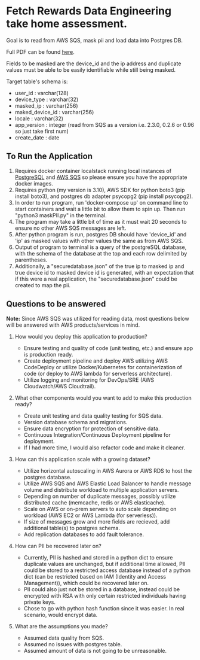 # Fetch Rewards Data Engineering take home assessment.

Goal is to read from AWS SQS, mask pii and load data into Postgres DB.

Full PDF can be found [here](https://fetch-hiring.s3.amazonaws.com/data-engineer/pii-masking.pdf).

Fields to be masked are the device_id and the ip address and duplicate values must be able to be easily identifiable while still being masked.

Target table's schema is:
* user_id : varchar(128)
* device_type : varchar(32)
* masked_ip : varchar(256)
* maked_device_id : varchar(256)
* locale : varchar(32)
* app_version : integer (read from SQS as a version i.e. 2.3.0, 0.2.6 or 0.96 so just take first num)  
* create_date : date
    
## **To Run the Application**
1. Requires docker container localstack running local instances of [PostgreSQL](https://hub.docker.com/r/fetchdocker/data-takehome-postgres?) and [AWS SQS](https://hub.docker.com/r/fetchdocker/data-takehome-localstack?) so please ensure you have the appropriate docker images.
2. Requires python (my version is 3.10), AWS SDK for python boto3 (pip install boto3), and postgres db adapter psycopg2 (pip install psycopg2).
3. In order to run program, run 'docker-compose up' on command line to start containers and wait a little bit to allow them to spin up. Then run "python3 maskPII.py" in the terminal.
4. The program may take a little bit of time as it must wait 20 seconds to ensure no other AWS SQS messages are left.
5. After python program is run, postgres DB should have 'device_id' and 'ip' as masked values with other values the same as from AWS SQS.
6. Output of program to terminal is a query of the postgreSQL database, with the schema of the database at the top and each row delimited by parentheses.
7. Additionally, a "securedatabase.json" of the true ip to masked ip and true device id to masked device id is generated, with an expectation that if this were a real application, the "securedatabase.json" could be created to map the pii.

## **Questions to be answered**

**Note:** Since AWS SQS was utilized for reading data, most questions below will be answered with AWS products/services in mind.

1. How would you deploy this application to production?
   * Ensure testing and quality of code (unit testing, etc.) and ensure app is production ready.
   * Create deployment pipeline and deploy AWS utilizing AWS CodeDeploy or utilize Docker/Kubernetes for containerization of code (or deploy to AWS lambda for serverless architecture).
   * Utilize logging and monitoring for DevOps/SRE (AWS Cloudwatch/AWS Cloudtrail).

2. What other components would you want to add to make this production ready?
   * Create unit testing and data quality testing for SQS data.
   * Version database schema and migrations.
   * Ensure data encryption for protection of sensitive data.
   * Continuous Integration/Continuous Deployment pipeline for deployment.
   * If I had more time, I would also refactor code and make it cleaner.

3. How can this application scale with a growing dataset?
   * Utilize horizontal autoscaling in AWS Aurora or AWS RDS to host the postgres database.
   * Utilize AWS SQS and AWS Elastic Load Balancer to handle message volume and distribute workload to multiple application servers.
   * Depending on number of duplicate messages, possibly utilize distributed cache (memcache, redis or AWS elasticache).
   * Scale on AWS or on-prem servers to auto scale depending on workload (AWS EC2 or AWS Lambda (for serverless)).
   * If size of messages grow and more fields are recieved, add additional table(s) to postgres schema.
   * Add replication databases to add fault tolerance.

4. How can PII be recovered later on?
   * Currently, PII is hashed and stored in a python dict to ensure duplicate values are unchanged, but if additional time allowed,
PII could be stored to a restricted access database instead of a python dict (can be restricted based on IAM (Identity and Access Management)),
which could be recovered later on.
   * PII could also just not be stored in a database, instead could be encrypted with RSA with only certain restricted
    individuals having private keys.
   * Chose to go with python hash function since it was easier. In real scenario, would encrypt data.

5. What are the assumptions you made?
   * Assumed data quality from SQS.
   * Assumed no issues with postgres table.
   * Assumed amount of data is not going to be unreasonable.


